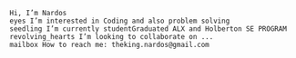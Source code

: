 
    Hi, I’m Nardos
    eyes I’m interested in Coding and also problem solving
    seedling I’m currently studentGraduated ALX and Holberton SE PROGRAM
    revolving_hearts I’m looking to collaborate on ...
    mailbox How to reach me: theking.nardos@gmail.com


